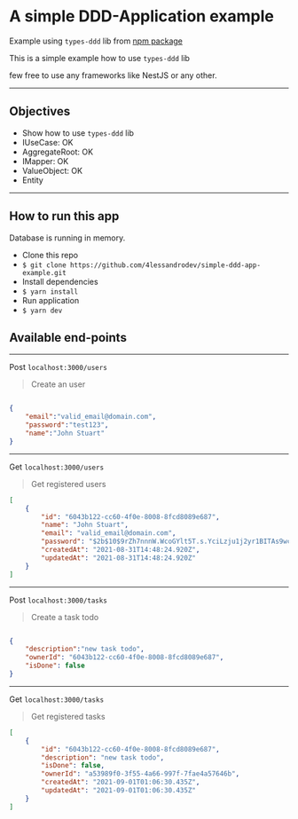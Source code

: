 # A simple DDD-Application example

Example using `types-ddd` lib from [npm package](https://www.npmjs.com/package/types-ddd)

This is a simple example how to use `types-ddd` lib

few free to use any frameworks like NestJS or any other.

---

## Objectives

- Show how to use `types-ddd` lib
- IUseCase: OK
- AggregateRoot: OK
- IMapper: OK
- ValueObject: OK
- Entity

---

## How to run this app

Database is running in memory.

- Clone this repo
- `$ git clone https://github.com/4lessandrodev/simple-ddd-app-example.git`
- Install dependencies
- `$ yarn install`
- Run application
- `$ yarn dev`


## Available end-points

---

Post `localhost:3000/users`
> Create an user

```json

{
    "email":"valid_email@domain.com",
    "password":"test123",
    "name":"John Stuart"
}

```

---

Get `localhost:3000/users`
> Get registered users

```json
[
    {
        "id": "6043b122-cc60-4f0e-8008-8fcd8089e687",
        "name": "John Stuart",
        "email": "valid_email@domain.com",
        "password": "$2b$10$9rZh7nnnW.WcoGYlt5T.s.YciLzju1j2yr1BITAs9wchTBndLOow2",
        "createdAt": "2021-08-31T14:48:24.920Z",
        "updatedAt": "2021-08-31T14:48:24.920Z"
    }
]
```

--- 

Post `localhost:3000/tasks`
> Create a task todo

```json

{
    "description":"new task todo",
    "ownerId": "6043b122-cc60-4f0e-8008-8fcd8089e687",
    "isDone": false
}

```

---

Get `localhost:3000/tasks`
> Get registered tasks

```json
[
    {
        "id": "6043b122-cc60-4f0e-8008-8fcd8089e687",
        "description": "new task todo",
        "isDone": false,
        "ownerId": "a53989f0-3f55-4a66-997f-7fae4a57646b",
        "createdAt": "2021-09-01T01:06:30.435Z",
        "updatedAt": "2021-09-01T01:06:30.435Z"
    }
]
```
